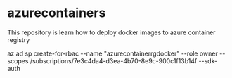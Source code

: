 # azurecontainers
This repository is learn how to deploy docker images to azure container registry


az ad sp create-for-rbac --name "azurecontainerrgdocker" --role owner --scopes /subscriptions/7e3c4da4-d3ea-4b70-8e9c-900c1f13b14f --sdk-auth